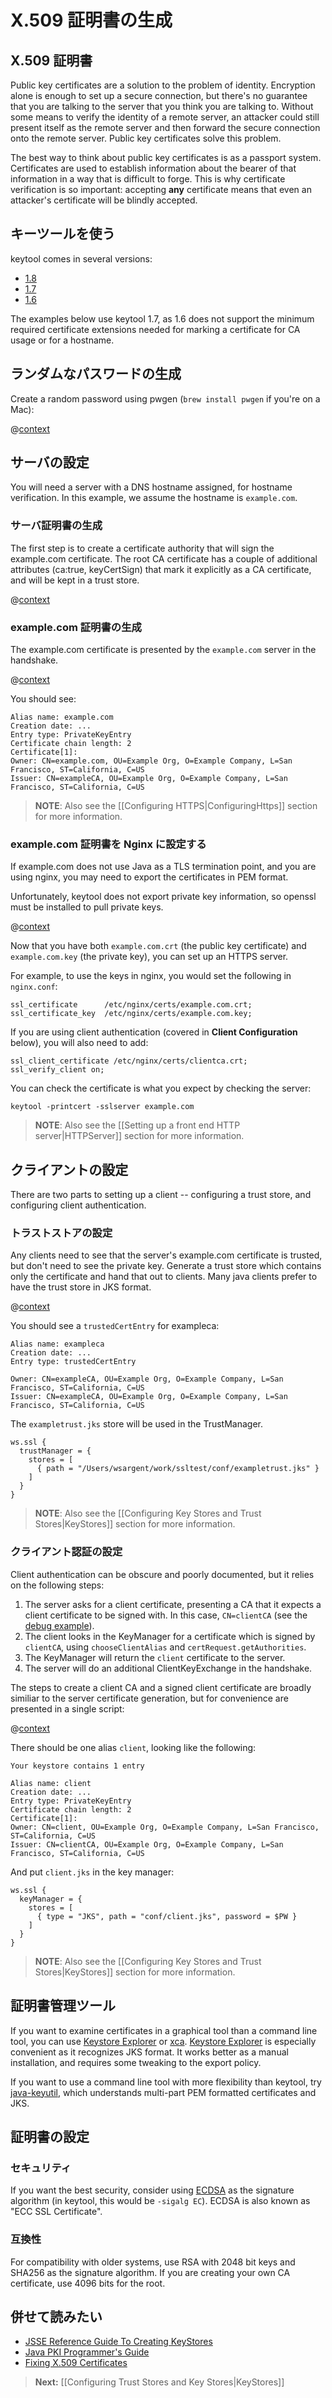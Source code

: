 <!--
# Generating X.509 Certificates
-->
# X.509 証明書の生成

<!--
## X.509 Certificates
-->
## X.509 証明書

Public key certificates are a solution to the problem of identity.  Encryption alone is enough to set up a secure connection, but there's no guarantee that you are talking to the server that you think you are talking to.  Without some means to verify the identity of a remote server, an attacker could still present itself as the remote server and then forward the secure connection onto the remote server.  Public key certificates solve this problem.

The best way to think about public key certificates is as a passport system. Certificates are used to establish information about the bearer of that information in a way that is difficult to forge. This is why certificate verification is so important: accepting **any** certificate means that even an attacker's certificate will be blindly accepted.

<!--
## Using Keytool
-->
## キーツールを使う

keytool comes in several versions:

* [1.8](http://docs.oracle.com/javase/8/docs/technotes/tools/unix/keytool.html)
* [1.7](http://docs.oracle.com/javase/7/docs/technotes/tools/solaris/keytool.html)
* [1.6](http://docs.oracle.com/javase/6/docs/technotes/tools/solaris/keytool.html)

The examples below use keytool 1.7, as 1.6 does not support the minimum required certificate extensions needed for marking a certificate for CA usage or for a hostname.

<!--
## Generating a random password
-->
## ランダムなパスワードの生成

Create a random password using pwgen (`brew install pwgen` if you're on a Mac):

@[context](code/genpassword.sh)

<!--
## Server Configuration
-->
## サーバの設定

You will need a server with a DNS hostname assigned, for hostname verification.  In this example, we assume the hostname is `example.com`.

<!--
### Generating a server CA
-->
### サーバ証明書の生成

The first step is to create a certificate authority that will sign the example.com certificate.  The root CA certificate has a couple of additional attributes (ca:true, keyCertSign) that mark it explicitly as a CA certificate, and will be kept in a trust store.

@[context](code/genca.sh)

<!--
### Generating example.com certificates
-->
### example.com 証明書の生成

The example.com certificate is presented by the `example.com` server in the handshake.

@[context](code/genserver.sh)

You should see:

```
Alias name: example.com
Creation date: ...
Entry type: PrivateKeyEntry
Certificate chain length: 2
Certificate[1]:
Owner: CN=example.com, OU=Example Org, O=Example Company, L=San Francisco, ST=California, C=US
Issuer: CN=exampleCA, OU=Example Org, O=Example Company, L=San Francisco, ST=California, C=US
```

> **NOTE**: Also see the [[Configuring HTTPS|ConfiguringHttps]] section for more information.

<!--
### Configuring example.com certificates in Nginx
-->
### example.com 証明書を Nginx に設定する

If example.com does not use Java as a TLS termination point, and you are using nginx, you may need to export the certificates in PEM format.

Unfortunately, keytool does not export private key information, so openssl must be installed to pull private keys.

@[context](code/genserverexp.sh)

Now that you have both `example.com.crt` (the public key certificate) and `example.com.key` (the private key), you can set up an HTTPS server.

For example, to use the keys in nginx, you would set the following in `nginx.conf`:

```
ssl_certificate      /etc/nginx/certs/example.com.crt;
ssl_certificate_key  /etc/nginx/certs/example.com.key;
```

If you are using client authentication (covered in **Client Configuration** below), you will also need to add:

```
ssl_client_certificate /etc/nginx/certs/clientca.crt;
ssl_verify_client on;
```

You can check the certificate is what you expect by checking the server:

```
keytool -printcert -sslserver example.com
```

> **NOTE**: Also see the [[Setting up a front end HTTP server|HTTPServer]] section for more information.

<!--
## Client Configuration
-->
## クライアントの設定

There are two parts to setting up a client -- configuring a trust store, and configuring client authentication.

<!--
### Configuring a Trust Store
-->
### トラストストアの設定

Any clients need to see that the server's example.com certificate is trusted, but don't need to see the private key.  Generate a trust store which contains only the certificate and hand that out to clients.  Many java clients prefer to have the trust store in JKS format.

@[context](code/gentruststore.sh)

You should see a `trustedCertEntry` for exampleca:

```
Alias name: exampleca
Creation date: ...
Entry type: trustedCertEntry

Owner: CN=exampleCA, OU=Example Org, O=Example Company, L=San Francisco, ST=California, C=US
Issuer: CN=exampleCA, OU=Example Org, O=Example Company, L=San Francisco, ST=California, C=US
```

The `exampletrust.jks` store will be used in the TrustManager.

```
ws.ssl {
  trustManager = {
    stores = [
      { path = "/Users/wsargent/work/ssltest/conf/exampletrust.jks" }
    ]
  }
}
```

> **NOTE**: Also see the [[Configuring Key Stores and Trust Stores|KeyStores]] section for more information.

<!--
### Configure Client Authentication
-->
### クライアント認証の設定

Client authentication can be obscure and poorly documented, but it relies on the following steps:

1. The server asks for a client certificate, presenting a CA that it expects a client certificate to be signed with.  In this case, `CN=clientCA` (see the [debug example](http://docs.oracle.com/javase/7/docs/technotes/guides/security/jsse/ReadDebug.html)).
2. The client looks in the KeyManager for a certificate which is signed by `clientCA`, using `chooseClientAlias` and `certRequest.getAuthorities`.
3. The KeyManager will return the `client` certificate to the server.
4. The server will do an additional ClientKeyExchange in the handshake.

The steps to create a client CA and a signed client certificate are broadly similiar to the server certificate generation, but for convenience are presented in a single script:

@[context](code/genclient.sh)

There should be one alias `client`, looking like the following:

```
Your keystore contains 1 entry

Alias name: client
Creation date: ...
Entry type: PrivateKeyEntry
Certificate chain length: 2
Certificate[1]:
Owner: CN=client, OU=Example Org, O=Example Company, L=San Francisco, ST=California, C=US
Issuer: CN=clientCA, OU=Example Org, O=Example Company, L=San Francisco, ST=California, C=US
```

And put `client.jks` in the key manager:

```
ws.ssl {
  keyManager = {
    stores = [
      { type = "JKS", path = "conf/client.jks", password = $PW }
    ]
  }
}
```

> **NOTE**: Also see the [[Configuring Key Stores and Trust Stores|KeyStores]] section for more information.

<!--
## Certificate Management Tools
-->
## 証明書管理ツール

If you want to examine certificates in a graphical tool than a command line tool, you can use [Keystore Explorer](http://keystore-explorer.sourceforge.net/) or [xca](http://sourceforge.net/projects/xca/).  [Keystore Explorer](http://keystore-explorer.sourceforge.net/) is especially convenient as it recognizes JKS format.  It works better as a manual installation, and requires some tweaking to the export policy.

If you want to use a command line tool with more flexibility than keytool, try [java-keyutil](https://code.google.com/p/java-keyutil/), which understands multi-part PEM formatted certificates and JKS.

<!--
## Certificate Settings
-->
## 証明書の設定

<!--
### Secure
-->
### セキュリティ

If you want the best security, consider using [ECDSA](http://blog.cloudflare.com/ecdsa-the-digital-signature-algorithm-of-a-better-internet) as the signature algorithm (in keytool, this would be `-sigalg EC`). ECDSA is also known as "ECC SSL Certificate".

<!--
### Compatible
-->
### 互換性

For compatibility with older systems, use RSA with 2048 bit keys and SHA256 as the signature algorithm.  If you are creating your own CA certificate, use 4096 bits for the root.

<!--
## Further Reading
-->
## 併せて読みたい

* [JSSE Reference Guide To Creating KeyStores](http://docs.oracle.com/javase/8/docs/technotes/guides/security/jsse/JSSERefGuide.html#CreateKeystore)
* [Java PKI Programmer's Guide](http://docs.oracle.com/javase/7/docs/technotes/guides/security/certpath/CertPathProgGuide.html)
* [Fixing X.509 Certificates](http://tersesystems.com/2014/03/20/fixing-x509-certificates/)

> **Next:** [[Configuring Trust Stores and Key Stores|KeyStores]]
